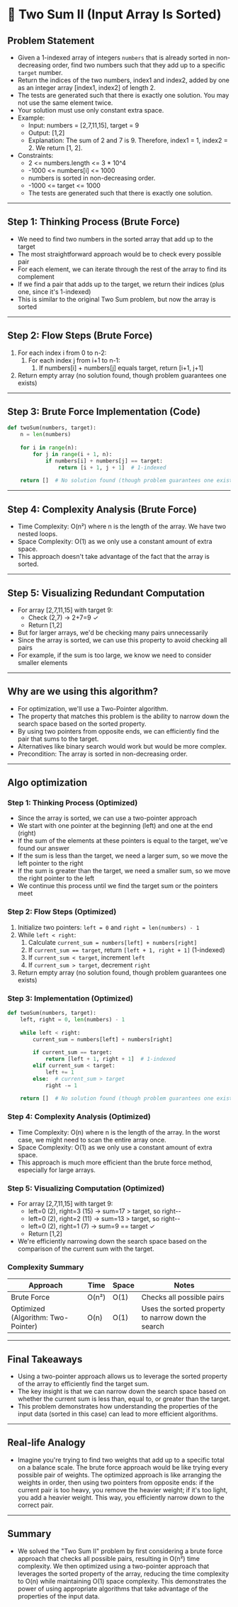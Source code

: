 # 📝 Two Sum II (Input Array Is Sorted)

## **Problem Statement**

* Given a 1-indexed array of integers `numbers` that is already sorted in non-decreasing order, find two numbers such that they add up to a specific `target` number.
* Return the indices of the two numbers, index1 and index2, added by one as an integer array [index1, index2] of length 2.
* The tests are generated such that there is exactly one solution. You may not use the same element twice.
* Your solution must use only constant extra space.
* Example:
  * Input: numbers = [2,7,11,15], target = 9
  * Output: [1,2]
  * Explanation: The sum of 2 and 7 is 9. Therefore, index1 = 1, index2 = 2. We return [1, 2].
* Constraints:
  * 2 <= numbers.length <= 3 * 10^4
  * -1000 <= numbers[i] <= 1000
  * numbers is sorted in non-decreasing order.
  * -1000 <= target <= 1000
  * The tests are generated such that there is exactly one solution.

---

## **Step 1: Thinking Process (Brute Force)**

* We need to find two numbers in the sorted array that add up to the target
* The most straightforward approach would be to check every possible pair
* For each element, we can iterate through the rest of the array to find its complement
* If we find a pair that adds up to the target, we return their indices (plus one, since it's 1-indexed)
* This is similar to the original Two Sum problem, but now the array is sorted

---

## **Step 2: Flow Steps (Brute Force)**

1. For each index i from 0 to n-2:
   1. For each index j from i+1 to n-1:
      1. If numbers[i] + numbers[j] equals target, return [i+1, j+1]
2. Return empty array (no solution found, though problem guarantees one exists)

---

## **Step 3: Brute Force Implementation (Code)**

```python
def twoSum(numbers, target):
    n = len(numbers)
    
    for i in range(n):
        for j in range(i + 1, n):
            if numbers[i] + numbers[j] == target:
                return [i + 1, j + 1]  # 1-indexed
    
    return []  # No solution found (though problem guarantees one exists)
```

---

## **Step 4: Complexity Analysis (Brute Force)**

* Time Complexity: O(n²) where n is the length of the array. We have two nested loops.
* Space Complexity: O(1) as we only use a constant amount of extra space.
* This approach doesn't take advantage of the fact that the array is sorted.

---

## **Step 5: Visualizing Redundant Computation**

* For array [2,7,11,15] with target 9:
  * Check (2,7) → 2+7=9 ✓
  * Return [1,2]
* But for larger arrays, we'd be checking many pairs unnecessarily
* Since the array is sorted, we can use this property to avoid checking all pairs
* For example, if the sum is too large, we know we need to consider smaller elements

---

## **Why are we using this algorithm?**

* For optimization, we'll use a Two-Pointer algorithm.
* The property that matches this problem is the ability to narrow down the search space based on the sorted property.
* By using two pointers from opposite ends, we can efficiently find the pair that sums to the target.
* Alternatives like binary search would work but would be more complex.
* Precondition: The array is sorted in non-decreasing order.

---

## **Algo optimization**

### **Step 1: Thinking Process (Optimized)**

* Since the array is sorted, we can use a two-pointer approach
* We start with one pointer at the beginning (left) and one at the end (right)
* If the sum of the elements at these pointers is equal to the target, we've found our answer
* If the sum is less than the target, we need a larger sum, so we move the left pointer to the right
* If the sum is greater than the target, we need a smaller sum, so we move the right pointer to the left
* We continue this process until we find the target sum or the pointers meet

### **Step 2: Flow Steps (Optimized)**

1. Initialize two pointers: `left = 0` and `right = len(numbers) - 1`
2. While `left < right`:
   1. Calculate `current_sum = numbers[left] + numbers[right]`
   2. If `current_sum == target`, return `[left + 1, right + 1]` (1-indexed)
   3. If `current_sum < target`, increment `left`
   4. If `current_sum > target`, decrement `right`
3. Return empty array (no solution found, though problem guarantees one exists)

### **Step 3: Implementation (Optimized)**

```python
def twoSum(numbers, target):
    left, right = 0, len(numbers) - 1
    
    while left < right:
        current_sum = numbers[left] + numbers[right]
        
        if current_sum == target:
            return [left + 1, right + 1]  # 1-indexed
        elif current_sum < target:
            left += 1
        else:  # current_sum > target
            right -= 1
    
    return []  # No solution found (though problem guarantees one exists)
```

### **Step 4: Complexity Analysis (Optimized)**

* Time Complexity: O(n) where n is the length of the array. In the worst case, we might need to scan the entire array once.
* Space Complexity: O(1) as we only use a constant amount of extra space.
* This approach is much more efficient than the brute force method, especially for large arrays.

### **Step 5: Visualizing Computation (Optimized)**

* For array [2,7,11,15] with target 9:
  * left=0 (2), right=3 (15) → sum=17 > target, so right--
  * left=0 (2), right=2 (11) → sum=13 > target, so right--
  * left=0 (2), right=1 (7) → sum=9 == target ✓
  * Return [1,2]
* We're efficiently narrowing down the search space based on the comparison of the current sum with the target.

### **Complexity Summary**

| Approach | Time | Space | Notes |
|---|---|---|---|
| Brute Force | O(n²) | O(1) | Checks all possible pairs |
| Optimized (Algorithm: Two-Pointer) | O(n) | O(1) | Uses the sorted property to narrow down the search |

---

## **Final Takeaways**

* Using a two-pointer approach allows us to leverage the sorted property of the array to efficiently find the target sum.
* The key insight is that we can narrow down the search space based on whether the current sum is less than, equal to, or greater than the target.
* This problem demonstrates how understanding the properties of the input data (sorted in this case) can lead to more efficient algorithms.

---

## **Real-life Analogy**

* Imagine you're trying to find two weights that add up to a specific total on a balance scale. The brute force approach would be like trying every possible pair of weights. The optimized approach is like arranging the weights in order, then using two pointers from opposite ends: if the current pair is too heavy, you remove the heavier weight; if it's too light, you add a heavier weight. This way, you efficiently narrow down to the correct pair.

---

## **Summary**

* We solved the "Two Sum II" problem by first considering a brute force approach that checks all possible pairs, resulting in O(n²) time complexity. We then optimized using a two-pointer approach that leverages the sorted property of the array, reducing the time complexity to O(n) while maintaining O(1) space complexity. This demonstrates the power of using appropriate algorithms that take advantage of the properties of the input data. 